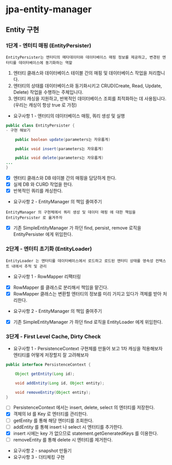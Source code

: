 # jpa-entity-manager

## Entity 구현


### 1단계 - 엔터티 매핑 (EntityPersister)
`EntityPersister는 엔터티의 메타데이터와 데이터베이스 매핑 정보를 제공하고, 변경된 엔터티를 데이터베이스에 동기화하는 역할`
1. 엔터티 클래스와 데이터베이스 테이블 간의 매핑 및 데이터베이스 작업을 처리합니다.
2. 엔터티의 상태를 데이터베이스와 동기화시키고 CRUD(Create, Read, Update, Delete) 작업을 수행하는 주체입니다.
3. 엔터티 캐싱을 지원하고, 반복적인 데이터베이스 조회를 최적화하는 데 사용됩니다. (우리는 캐싱이 항상 true 로 가정)

- 요구사항 1 - 엔터티의 데이터베이스 매핑, 쿼리 생성 및 실행
```java
public class EntityPersister {
- 구현 해보기

    public boolean update(parameters는 자유롭게)

    public void insert(parameters는 자유롭게)

    public void delete(parameters는 자유롭게)
...
}
```
- [x] 엔터티 클래스와 DB 테이블 간의 매핑을 담당하게 한다.
- [x] 실제 DB 와 CURD 작업을 한다.
- [x] 반복적인 쿼리를 캐싱한다.

- 요구사항 2 - EntityManager 의 책임 줄여주기

`EntityManager 의 구현체에서 쿼리 생성 및 데이터 매핑 에 대한 책임을 EntityPersister 로 옮겨주자`

- [x] 기존 SimpleEntityManager 가 하던 find, persist, remove 로직을 EntityPersister 에게 위임한다.


### 2단계 - 엔터티 초기화 (EntityLoader)
`EntityLoader 는 엔터티를 데이터베이스에서 로드하고 로드된 엔터티 상태를 영속성 컨텍스트 내에서 추적 및 관리`

- 요구사항 1 - RowMapper 리팩터링
- [x] RowMapper 를 클래스로 분리해서 책임을 맡긴다.
- [x] RowMapper 클래스는 변환할 엔터티의 정보를 미리 가지고 있다가 객체를 받아 처리한다.

- 요구사항 2 - EntityManager 의 책임 줄여주기
- [x] 기존 SimpleEntityManager 가 하던 find 로직을 EntityLoader 에게 위임한다.


### 3단계 - First Level Cache, Dirty Check
- 요구사항 1 - PersistenceContext 구현체를 만들어 보고 1차 캐싱을 적용해보자
엔티티를 어떻게 저장할지 잘 고려해보자
```java
public interface PersistenceContext {

    Object getEntity(Long id);

    void addEntity(Long id, Object entity);

    void removeEntity(Object entity);
}
```
- [ ] PersistenceContext 에서는 insert, delete, select 의 엔터티를 저장한다.
- [x] 객체의 Id 를 Key 로 엔터티를 관리한다.
- [ ] getEntity 를 통해 해당 엔터티를 조회한다.
- [ ] addEntity 를 통해 insert 나 select 시 엔터티를 추가한다.
- [x] insert 시에는 key 가 없으므로 statement.getGeneratedKeys 를 이용한다.
- [ ] removeEntity 를 통해 delete 시 엔터티를 제거한다.

- 요구사항 2 - snapshot 만들기
- 요구사항 3 - 더티체킹 구현

